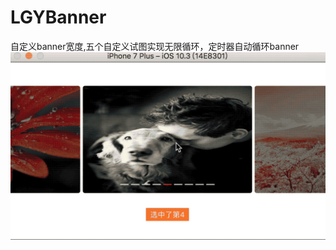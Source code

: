 # LGYBanner
自定义banner宽度,五个自定义试图实现无限循环，定时器自动循环banner
![image](https://raw.githubusercontent.com/Coderplayer/LGYBanner/ac3fab60b977d6270ec4e6a4f9b27c8144130a54/LGYBanner/LGYBanner/Banner/2017-06-12-21_47_10.gif)

